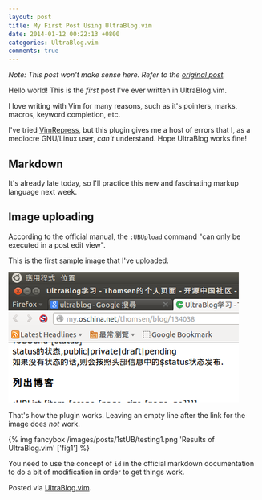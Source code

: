 ```yaml
---
layout: post
title: My First Post Using UltraBlog.vim
date: 2014-01-12 00:22:13 +0800
categories: UltraBlog.vim
comments: true
---
```


*Note: This post won't make sense here. Refer to the
[original post][op].*

<!-- more -->

Hello world! This is the *first* post I've ever written in
UltraBlog.vim.

I love writing with Vim for many reasons, such as it's pointers,
marks, macros, keyword completion, etc.

I've tried [VimRepress], but this plugin gives me a host of errors
that I, as a mediocre GNU/Linux user, *can't* understand. Hope
UltraBlog works fine!

Markdown
---

It's already late today, so I'll practice this new and fascinating
markup language next week.

Image uploading
---

According to the official manual, the `:UBUpload` command "can only be
executed in a post edit view".

This is the first sample image that I've uploaded.

![$(file)s](/images/posts/1stUB/sample.png)

That's how the plugin works. Leaving an empty line after the link for
the image does *not* work.

{% img fancybox /images/posts/1stUB/testing1.png 'Results of UltraBlog.vim' ['fig1'] %}

You need to use the concept of `id` in the official markdown
documentation to do a bit of modification in order to get things work.

Posted via [UltraBlog.vim].

[op]: https://blogueun.wordpress.com/2014/01/12/my-first-post-using-ultrablog-vim/
[VimRepress]: http://www.vim.org/scripts/script.php?script_id=3510
[UltraBlog.vim]: http://0x3f.org/blog/ultrablog-as-an-ultimate-vim-blogging-plugin/
